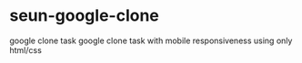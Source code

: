 # seun-google-clone
google clone task
google clone task with mobile responsiveness using only html/css
